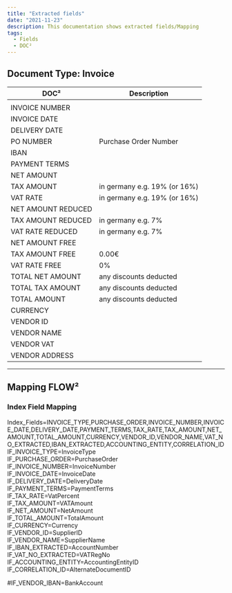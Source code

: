 ```yaml
---
title: "Extracted fields"
date: "2021-11-23"
description: This documentation shows extracted fields/Mapping
tags:
  - Fields
  - DOC²
---
```


## Document Type: Invoice

| DOC² | Description |
| --- | --- |
|  |  |
| INVOICE NUMBER |  |
| INVOICE DATE |  |
| DELIVERY DATE |  |
| PO NUMBER | Purchase Order Number |
| IBAN |  |
| PAYMENT TERMS |  |
| NET AMOUNT |  |
| TAX AMOUNT | in germany e.g. 19% (or 16%) |
| VAT RATE | in germany e.g. 19% (or 16%) |
| NET AMOUNT REDUCED |  |
| TAX AMOUNT REDUCED | in germany e.g. 7% |
| VAT RATE REDUCED | in germany e.g. 7% |
| NET AMOUNT FREE |  |
| TAX AMOUNT FREE | 0.00€ |
| VAT RATE FREE | 0% |
| TOTAL NET AMOUNT | any discounts deducted |
| TOTAL TAX AMOUNT | any discounts deducted |
| TOTAL AMOUNT | any discounts deducted |
| CURRENCY |  |
| VENDOR ID |  |
| VENDOR NAME |  |
| VENDOR VAT |  |
| VENDOR ADDRESS |  |

* * *

## Mapping FLOW²

### Index Field Mapping

Index\_Fields=INVOICE\_TYPE,PURCHASE\_ORDER,INVOICE\_NUMBER,INVOICE\_DATE,DELIVERY\_DATE,PAYMENT\_TERMS,TAX\_RATE,TAX\_AMOUNT,NET\_AMOUNT,TOTAL\_AMOUNT,CURRENCY,VENDOR\_ID,VENDOR\_NAME,VAT\_NO\_EXTRACTED,IBAN\_EXTRACTED,ACCOUNTING\_ENTITY,CORRELATION\_ID  
IF\_INVOICE\_TYPE=InvoiceType  
IF\_PURCHASE\_ORDER=PurchaseOrder  
IF\_INVOICE\_NUMBER=InvoiceNumber  
IF\_INVOICE\_DATE=InvoiceDate  
IF\_DELIVERY\_DATE=DeliveryDate  
IF\_PAYMENT\_TERMS=PaymentTerms  
IF\_TAX\_RATE=VatPercent  
IF\_TAX\_AMOUNT=VATAmount  
IF\_NET\_AMOUNT=NetAmount  
IF\_TOTAL\_AMOUNT=TotalAmount  
IF\_CURRENCY=Currency  
IF\_VENDOR\_ID=SupplierID  
IF\_VENDOR\_NAME=SupplierName  
IF\_IBAN\_EXTRACTED=AccountNumber  
IF\_VAT\_NO\_EXTRACTED=VATRegNo  
IF\_ACCOUNTING\_ENTITY=AccountingEntityID  
IF\_CORRELATION\_ID=AlternateDocumentID

#IF\_VENDOR\_IBAN=BankAccount
